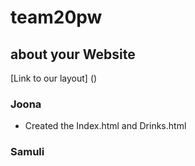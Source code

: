 # team20pw
 
## about your Website
[Link to our layout]
()
### Joona
- Created the Index.html and Drinks.html

### Samuli